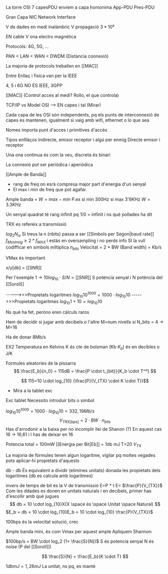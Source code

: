 La torre OSI
7 capesPDU enviem a capa homonima 
	App-PDU
	Pres-PDU



Gran Capa 
NIC
	Network Interface

V de dades en medi inalàmbric
	V propagació $3 *10⁸$

EN cable V ona electro magnètica

Protocols: 4G, 5G, ...

PAN < LAN < WAN < DWDM (Distància connexió)


La majoria de protocols treballen en [[MAC]]

Entre Enllaç i física van per la IEEE

4, 5 i 6G NO ÉS IEEE, 3GPP


[[MAC]] (Control acces al medi? Rollo, el que controla)




TCP/IP vs Model OSI --> EN capes i tal (Mirar)

Cada capa de les OSI són independents, pq els punts de interconnexió de capes es mantenen, igualment si vaig amb wifi, ethernet o lo que sea

Nomes importa punt d'acces i primitives d'accès


Tipos enlllàços
Indirecte, emisor receptor i algú per enmig
Directe emisor i receptor


Una ona continua és com la veu, discreta és binari 

La connexió pot ser periòdica i aperiòdica



[[Ample de Banda]]
- rang de freq on esrà compresa major part d'energia d'un senyal
- El max i min de freq que pot agafar. 

Ample banda = $W=max-min$
	P.ex
	si min 300Hz
	si max 3'6KHz
	$W=3.3KHz$

Un senyal quadrat té rang infinit pq 1/0 = infinit i ns què pollades ha dit

TRX es refereix a transmissió

$log_2N_{iv}$ Si treus la n (nbits) passa a ser [[Simbols per Segon|baud rate]] 
$f_{Mostreig} \ge 2*f_{MAX}$
	i estàs en oversampling i no perds info
	SI la vull codifficar en simbols miltiplica $n_{bits}$
Velocitat = 2 * BW (Band width) = Kb/s

VMax és important

x/y[db] = [[SNR]]

Per l'exemple 1 -> $10log_{10} \cdot S/N = [[SNR]]$
	S potència senyal i N potència del [[Soroll]]
	
----->>>Propietats logaritmes $log_{10} 10^{1000} = 1000 \cdot log_{10} 10$
----->>>Propietats logaritmes $log_{10} 1+ 10 = log_{10} 10$

Ns què ha fet, peròno eren càlculs raros

Hem de decidir si jugar amb decibels o l'altre
M=num nivells si N_bits = 4 -> M=16

Ha de donar 8Mb/s

EX2
	Temperatura en Kelvins
	K és cte de bolsman (Kb $K_b$)
		és en decibles o J/K
		

Formules aleatories de la pissarra
$$
\frac{E_b}{n_0} = 115dB = \frac{P \cdot t_{bit}}{K_b \cdot T^º}
$$

$$
115=10 \cdot log_{10}
(\frac{P}{V_{TX} \cdot K \cdot T})$$

* Mira a la tablet exc


Exc tablet
	Necessito introduir bits o simbol
	

$log_{10} 10^{1000} = 1000 \cdot log_{10} 10 = 332,19 Mb/s$
$$
V_{TRX[bps]} = 2 \cdot BW \cdot n_{bits}  
$$
Has d'arrodonir a la baixa per no incomplir llei de Shanon (?)
	En aquest cas 16 -> 16,61 i l has de deixar en 16


Potencia total = 100mW
[[Energia per Bit|Eb]] = 1db mJ
T=20
$V_{TX}$


La majoria de fòrmules tenen algun logaritme, vigilar pq moltes vegades pots aplicar-hi propietats d'aquests

db - db És equivalent a dividir (elimines unitats) donada les propietats dels logaritmes (db es calcula amb logaritmes)

invers de temps de bit és la V de transmissió
	E=P * t
	E= $\frac{P}{V_{TX}}$
	Com les ddades es donen en unitats naturals i en decibels, primer has d'escollir amb què jugues
	$$
	db = 10 \cdot log_{10}X(X \space és \space Unitat \space Natural)
	$$
$E_b = db = 10 \cdot log_{10}E_b = 10 \cdot log_{10} \frac{P}{V_{TX}}$

100bps és la velocitat solució, crec


Ample banda mini, és com Vmax per aquest ample
	Apliquem Shannon

$100bp/s = BW \cdot log_2 (1+ \frac{S}{N})$
	S és potencia senyal
	N és noise (P del [[Soroll]])

$$
\frac{S}{N} = \frac{E_b}{K \cdot T}
$$


$1db mJ = 1,26mJ$
La unitat, ns pq, es manté

